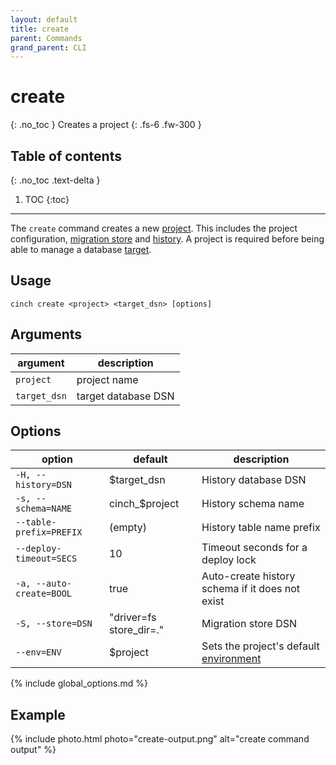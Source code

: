 ```yaml
---
layout: default
title: create
parent: Commands
grand_parent: CLI
---
```


# create
{: .no_toc }
Creates a project
{: .fs-6 .fw-300 }

## Table of contents
{: .no_toc .text-delta }

1. TOC
{:toc}
----

The `create` command creates a new [project](/concepts/project.html). This includes the project configuration, 
[migration store](/concepts/migration-store.html) and [history](/concepts/history.html). A project is required before 
being able to manage a database [target](/concepts/target.html).

## Usage
```text
cinch create <project> <target_dsn> [options]
```
## Arguments

| argument     | description         |
|--------------|---------------------|
| `project`    | project name        |
| `target_dsn` | target database DSN |

## Options

| option                   | default                 | description                                                          |
|--------------------------|-------------------------|----------------------------------------------------------------------|
| `-H, --history=DSN`      | $target_dsn             | History database DSN                                                 |
| `-s, --schema=NAME`      | cinch_$project          | History schema name                                                  |
| `--table-prefix=PREFIX`  | (empty)                 | History table name prefix                                            |
| `--deploy-timeout=SECS`  | 10                      | Timeout seconds for a deploy lock                                    |
| `-a, --auto-create=BOOL` | true                    | Auto-create history schema if it does not exist                      |
| `-S, --store=DSN`        | "driver=fs store_dir=." | Migration store DSN                                                  |
| `--env=ENV`              | $project                | Sets the project's default [environment](/concepts/environment.html) |
{% include global_options.md %}

## Example

{% include photo.html photo="create-output.png" alt="create command output" %}